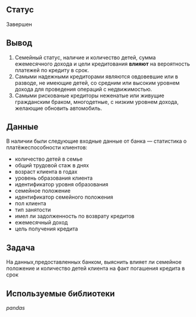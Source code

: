 ## Статус

Завершен

## Вывод

1. Семейный статус, наличие и количество детей, сумма ежемесячного дохода и цели кредитования **влияют** на вероятность платежей по кредиту в срок. 
2. Самыми надежными кредиторами являются овдовевшие или в разводе, не имеющие детей, со средним или высоким уровнем дохода для проведения операций с недвижимостью.
3. Самыми рискованые кредиторы неженатые или живущие гражданским браком, многодетные, с низким уровнем дохода, желающие обновить автомобиль.


## Данные

В наличии были следующие входные данные от банка — статистика о платёжеспособности клиентов:
* количество детей в семье
* общий трудовой стаж в днях
* возраст клиента в годах
* уровень образования клиента
* идентификатор уровня образования
* семейное положение
* идентификатор семейного положения
* пол клиента
* тип занятости
* имел ли задолженность по возврату кредитов
* ежемесячный доход
* цель получения кредита

## Задача

На  данных,предоставленных банком, выяснить влияет ли семейное положение и количество детей клиента на факт погашения кредита в срок

## Используемые библиотеки
*pandas*
